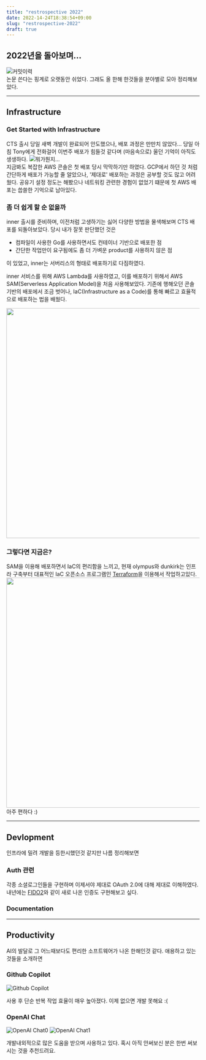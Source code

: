 ```yaml
---
title: "restrospective 2022"
date: 2022-14-24T18:38:54+09:00
slug: "restrospective-2022"
draft: true
---
```


## 2022년을 돌아보며…

![커밋이력](https://user-images.githubusercontent.com/18392918/209499014-711432ee-30d7-4985-b397-54a54fea393c.png)  
논문 쓴다는 핑계로 오랫동안 쉬었다. 그래도 올 한해 한것들을 분야별로 모아 정리해보았다.

---

## Infrastructure

### Get Started with Infrastructure

CTS 출시 당일 새벽 개발이 완료되어 안도했으나, 배포 과정은 만만치 않았다… 당일 아침 Tony에게 전화걸어 이번주 배포가 힘들것 같다며 (마음속으로) 울던 기억이 아직도 생생하다.
![뭐가뭔지…](https://user-images.githubusercontent.com/18392918/209498400-51295002-2249-413b-8bb7-81c0c0324aa1.png)  
지금봐도 복잡한 AWS 콘솔은 첫 배포 당시 막막하기만 하였다. GCP에서 하던 것 처럼 간단하게 배포가 가능할 줄 알았으나, '제대로' 배포하는 과정은 공부할 것도 많고 어려웠다. 공유기 설정 정도는 해봤으나 네트워킹 관련한 경험이 없었기 떄문에 첫 AWS 배포는 씁쓸한 기억으로 남아있다.

### 좀 더 쉽게 할 순 없을까

inner 출시를 준비하며, 이전처럼 고생하기는 싫어 다양한 방법을 물색해보며 CTS 배포를 되돌아보았다. 당시 내가 잘못 판단했던 것은

- 컴파일이 사용한 Go를 사용하면서도 컨테이너 기반으로 배포한 점
- 간단한 작업만이 요구됨에도 좀 더 가벼운 product를 사용하지 않은 점

이 있었고, inner는 서버리스의 형태로 배포하기로 다짐하였다.

inner 서비스를 위해 AWS Lambda를 사용하였고, 이를 배포하기 위해서 AWS SAM(Serverless Application Model)을 처음 사용해보았다. 기존에 행해오던 콘솔 기반의 배포에서 조금 벗어나, IaC(Infrastructure as a Code)를 통해 빠르고 효율적으로 배포하는 법을 배웠다.

[<img src="https://user-images.githubusercontent.com/18392918/209504182-74373dc3-c72c-40e8-8b2c-8309c6169d79.png" height="600">](https://user-images.githubusercontent.com/18392918/209504182-74373dc3-c72c-40e8-8b2c-8309c6169d79.png)

### 그렇다면 지금은?

SAM을 이용해 배포하면서 IaC의 편리함을 느끼고, 현재 olympus와 dunkirk는 인프라 구축부터 대표적인 IaC 오픈소스 프로그램인 [Terraform](https://www.terraform.io/)을 이용해서 작업하고있다.  
[<img src="https://user-images.githubusercontent.com/18392918/209506618-1f92c7da-fad7-4a21-aa75-cda06208aa8e.png" height="600">](https://user-images.githubusercontent.com/18392918/209506618-1f92c7da-fad7-4a21-aa75-cda06208aa8e.png)  
아주 편하다 :)

---

## Devlopment

인프라에 밀려 개발을 등한시했던것 같지만 나름 정리해보면

### Auth 관련

각종 소셜로그인들을 구현하며 이제서야 제대로 OAuth 2.0에 대해 제대로 이해하였다. 내년에는 [FIDO2](https://fidoalliance.org/fido2/)와 같이 새로 나온 인증도 구현해보고 싶다.

### Documentation

---

## Productivity

AI의 발달로 그 어느때보다도 편리한 소프트웨어가 나온 한해인것 같다. 애용하고 있는 것들을 소개하면

### Github Copilot

![Github Copilot](https://user-images.githubusercontent.com/18392918/209507251-352592d3-cfb8-4816-9254-613f14333003.gif)

사용 후 단순 반복 작업 효율이 매우 높아졌다. 이제 없으면 개발 못해요 :(

### OpenAI Chat

![OpenAI Chat0](https://user-images.githubusercontent.com/18392918/209504494-e163cf1b-6cb6-4d69-b23d-f0820123cadc.png)
![OpenAI Chat1](https://user-images.githubusercontent.com/18392918/209504393-2b4fa72e-8b73-4283-88e8-460075b87e15.png)

개발내외적으로 많은 도움을 받으며 사용하고 있다. 혹시 아직 안써보신 분은 한번 써보시는 것을 추천드려요.
